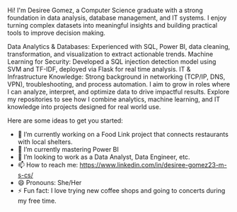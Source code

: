 
Hi! I'm Desiree Gomez, a Computer Science graduate with a strong foundation in data analysis, database management, and IT systems. I enjoy turning complex datasets into meaningful insights and building practical tools to improve decision making.

Data Analytics & Databases: Experienced with SQL, Power BI, data cleaning, transformation, and visualization to extract actionable trends.
Machine Learning for Security: Developed a SQL injection detection model using SVM and TF-IDF, deployed via Flask for real time analysis.
IT & Infrastructure Knowledge: Strong background in networking (TCP/IP, DNS, VPN), troubleshooting, and process automation.
I aim to grow in roles where I can analyze, interpret, and optimize data to drive impactful results.
Explore my repositories to see how I combine analytics, machine learning, and IT knowledge into projects designed for real world use.

Here are some ideas to get you started:

- 🔭 I’m currently working on a Food Link project that connects restaurants with local shelters. 
- 🌱 I’m currently mastering Power BI
- 👯 I’m looking to work as a Data Analyst, Data Engineer, etc. 
- 📫 How to reach me: https://www.linkedin.com/in/desiree-gomez23-m-s-cs/
- 😄 Pronouns: She/Her
- ⚡ Fun fact: I love trying new coffee shops and going to concerts during my free time.


